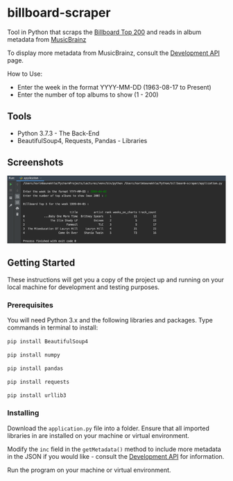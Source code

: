 # billboard-scraper

Tool in Python that scraps the [Billboard Top 200](https://www.billboard.com/charts/billboard-200) and reads in album metadata from [MusicBrainz](https://musicbrainz.org/)

To display more metadata from MusicBrainz, consult the [Development API](https://musicbrainz.org/doc/Development/JSON_Web_Service) page.

How to Use:
- Enter the week in the format YYYY-MM-DD (1963-08-17 to Present)
- Enter the number of top albums to show (1 - 200)

## Tools 

* Python 3.7.3 - The Back-End
* BeautifulSoup4, Requests, Pandas - Libraries

## Screenshots

![image1](screenshot.png)

## Getting Started

These instructions will get you a copy of the project up and running on your local machine for development and testing purposes. 

### Prerequisites

You will need Python 3.x and the following libraries and packages. Type commands in terminal to install:

`pip install BeautifulSoup4`

`pip install numpy`

`pip install pandas`

`pip install requests`

`pip install urllib3`

### Installing

Download the `application.py` file into a folder. Ensure that all imported libraries in are installed on your machine or virtual environment.

Modify the `inc` field in the `getMetadata()` method to include more metadata in the JSON if you would like - consult the [Development API](https://musicbrainz.org/doc/Development/JSON_Web_Service) for information.

Run the program on your machine or virtual environment.

